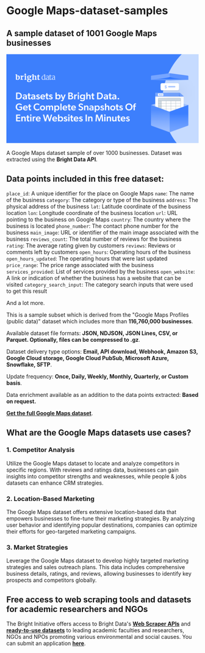# Google Maps-dataset-samples

<h2>A sample dataset of 1001 Google Maps businesses</h2>

![Google Maps dataset header](https://github.com/luminati-io/Google-Maps-dataset-samples/blob/main/Google-Maps-datasets.PNG)

A Google Maps dataset sample of over 1000 businesses. Dataset was extracted using the <b>Bright Data API</b>.

<h2>Data points included in this free dataset:</h2>

```place_id```: A unique identifier for the place on Google Maps
```name```: The name of the business
```category```: The category or type of the business
```address```: The physical address of the business
```lat```: Latitude coordinate of the business location
```lon```: Longitude coordinate of the business location
```url```: URL pointing to the business on Google Maps
```country```: The country where the business is located
```phone_number```: The contact phone number for the business
```main_image```: URL or identifier of the main image associated with the business
```reviews_count```: The total number of reviews for the business
```rating```: The average rating given by customers
```reviews```: Reviews or comments left by customers
```open_hours```: Operating hours of the business
```open_hours_updated```: The operating hours that were last updated
```price_range```: The price range associated with the business
```services_provided```: List of services provided by the business
```open_website```: A link or indication of whether the business has a website that can be visited
```category_search_input```: The category search inputs that were used to get this result

And a lot more.

This is a sample subset which is derived from the "Google Maps Profiles (public data)"
dataset which includes more than <b>116,760,000 businesses</b>.

Available dataset file formats: <b>JSON, NDJSON, JSON Lines, CSV, or Parquet. Optionally, files can be compressed to .gz</b>.

Dataset delivery type options: <b>Email, API download, Webhook, Amazon S3, Google Cloud storage, Google Cloud PubSub, Microsoft Azure, Snowflake, SFTP</b>.

Update frequency: <b>Once, Daily, Weekly, Monthly, Quarterly, or Custom basis</b>.

Data enrichment available as an addition to the data points extracted: <b>Based on request.</b>

<b>[Get the full Google Maps dataset](https://brightdata.com/products/datasets/google-maps)</b>.

<h2>What are the Google Maps datasets use cases?</h2>

<h3>1. Competitor Analysis</h3>
Utilize the Google Maps dataset to locate and analyze competitors in specific regions. With reviews and ratings data, businesses can gain insights into competitor strengths and weaknesses, while people & jobs datasets can enhance CRM strategies.

<h3>2. Location-Based Marketing</h3>
The Google Maps dataset offers extensive location-based data that empowers businesses to fine-tune their marketing strategies. By analyzing user behavior and identifying popular destinations, companies can optimize their efforts for geo-targeted marketing campaigns.

<h3>3. Market Strategies</h3>
Leverage the Google Maps dataset to develop highly targeted marketing strategies and sales outreach plans. This data includes comprehensive business details, ratings, and reviews, allowing businesses to identify key prospects and competitors globally.

<h2>Free access to web scraping tools and datasets for academic researchers and NGOs</h2>

The Bright Initiative offers access to Bright Data's <b>[Web Scraper APIs](https://brightdata.com/businesses/web-scraper)</b> and <b>[ready-to-use datasets](https://brightdata.com/businesses/datasets)</b> to leading academic faculties and researchers, NGOs and NPOs promoting various environmental and social causes. You can submit an application <b>[here](https://brightinitiative.com)</b>.
